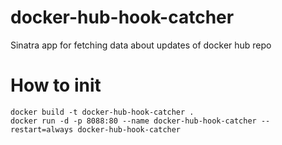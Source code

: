 # docker-hub-hook-catcher
Sinatra app for fetching data about updates of docker hub repo

# How to init
```
docker build -t docker-hub-hook-catcher .
docker run -d -p 8088:80 --name docker-hub-hook-catcher --restart=always docker-hub-hook-catcher
```
